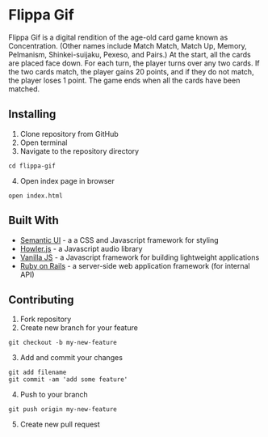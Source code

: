 # Flippa Gif

Flippa Gif is a digital rendition of the age-old card game known as Concentration. (Other names include Match Match, Match Up, Memory, Pelmanism, Shinkei-suijaku, Pexeso, and Pairs.) At the start, all the cards are placed face down. For each turn, the player turns over any two cards. If the two cards match, the player gains 20 points, and if they do not match, the player loses 1 point. The game ends when all the cards have been matched.

## Installing
1. Clone repository from GitHub
2. Open terminal
3. Navigate to the repository directory
```
cd flippa-gif
```
4. Open index page in browser
```
open index.html
```
## Built With
* [Semantic UI](https://semantic-ui.com/) - a a CSS and Javascript framework for styling
* [Howler.js](https://howlerjs.com/) - a Javascript audio library
* [Vanilla JS](https://vanilla-js.com/) - a Javascript framework for building lightweight applications
* [Ruby on Rails](http://rubyonrails.org/) - a server-side web application framework (for internal API)

## Contributing
1. Fork repository
2. Create new branch for your feature
```
git checkout -b my-new-feature
```
3. Add and commit your changes
```
git add filename
git commit -am 'add some feature'
```
4. Push to your branch
```
git push origin my-new-feature
```
5. Create new pull request
